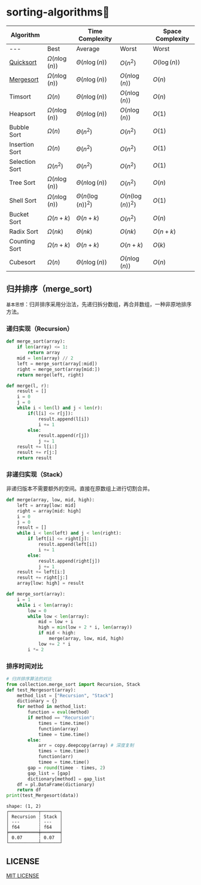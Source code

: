 # sorting-algorithms🎢

<div align="center">

|Algorithm||Time Complexity||Space Complexity|
|--|--|--|--|--|
|---|Best|Average|Worst|Worst|
|[Quicksort](./docs/Quicksort.md)|$\Omega(n \log(n))$|$\Theta(n \log(n))$|$O(n^2)$|$O(\log(n))$|
|[Mergesort](./docs/Mergesort.md)|$\Omega(n \log(n))$|$\Theta(n \log(n))$|$O(n \log(n))$|$O(n)$|
|Timsort|$\Omega(n)$|$\Theta(n \log(n))$|$O(n \log(n))$|$O(n)$|
|Heapsort|$\Omega(n \log(n))$|$\Theta(n \log(n))$|$O(n \log(n))$|$O(1)$|
|Bubble Sort|$\Omega(n)$|$\Theta(n^2)$|$O(n^2)$|$O(1)$|
|Insertion Sort|$\Omega(n)$|$\Theta(n^2)$|$O(n^2)$|$O(1)$|
|Selection Sort|$\Omega(n^2)$|$\Theta(n^2)$|$O(n^2)$|$O(1)$|
|Tree Sort|$\Omega(n \log(n))$|$\Theta(n \log(n))$|$O(n^2)$|$O(n)$|
|Shell Sort|$\Omega(n \log (n))$|$\Theta(n(\log (n))^2)$|$O(n(\log (n))^2)$|$O(1)$|
|Bucket Sort|$\Omega(n + k)$|$\Theta(n + k)$|$O(n^2)$|$O(n)$|
|Radix Sort|$\Omega(nk)$|$\Theta(nk)$|$O(nk)$|$O(n+k)$|
|Counting Sort|$\Omega(n + k)$|$\Theta(n + k)$|$O(n + k)$|$O(k)$|
|Cubesort|$\Omega(n)$|$\Theta(n \log(n))$|$O(n \log(n))$|$O(n)$|

</div>

## 归并排序（merge_sort)

`基本思想`：归并排序采用分治法，先递归拆分数组，再合并数组，一种非原地排序方法。

### 递归实现（Recursion）

```python
def merge_sort(array):
    if len(array) <= 1:
        return array
    mid = len(array) // 2
    left = merge_sort(array[:mid])
    right = merge_sort(array[mid:])
    return merge(left, right)

def merge(l, r):
    result = []
    i = 0
    j = 0
    while i < len(l) and j < len(r):
        if(l[i] <= r[j]):
            result.append(l[i])
            i += 1
        else:
            result.append(r[j])
            j += 1
    result += l[i:]
    result += r[j:]
    return result
```

### 非递归实现（Stack）

非递归版本不需要额外的空间。直接在原数组上进行切割合并。

```python
def merge(array, low, mid, high):
    left = array[low: mid]
    right = array[mid: high]
    i = 0
    j = 0
    result = []
    while i < len(left) and j < len(right):
        if left[i] <= right[j]:
            result.append(left[i])
            i += 1
        else:
            result.append(right[j])
            j += 1
    result += left[i:]
    result += right[j:]
    array[low: high] = result

def merge_sort(array):
    i = 1
    while i < len(array):
        low = 0
        while low < len(array):
            mid = low + i
            high = min(low + 2 * i, len(array))
            if mid < high:
                merge(array, low, mid, high)
            low += 2 * i
        i *= 2
```

### 排序时间对比

```python
# 归并排序算法的对比
from collection.merge_sort import Recursion, Stack
def test_Mergesort(array):
    method_list = ["Recursion", "Stack"]
    dictionary = {}
    for method in method_list:
        function = eval(method)
        if method == "Recursion":
            times = time.time()
            function(array)
            timee = time.time()
        else:
            arr = copy.deepcopy(array) # 深度复制
            times = time.time()
            function(arr)
            timee = time.time()
        gap = round(timee - times, 2)
        gap_list = [gap]
        dictionary[method] = gap_list
    df = pl.DataFrame(dictionary)
    return df
print(test_Mergesort(data))
```

```textile
shape: (1, 2)
┌───────────┬───────┐
│ Recursion ┆ Stack │
│ ---       ┆ ---   │
│ f64       ┆ f64   │
╞═══════════╪═══════╡
│ 0.07      ┆ 0.07  │
└───────────┴───────┘
```

## LICENSE

[MIT LICENSE](./LICENSE)